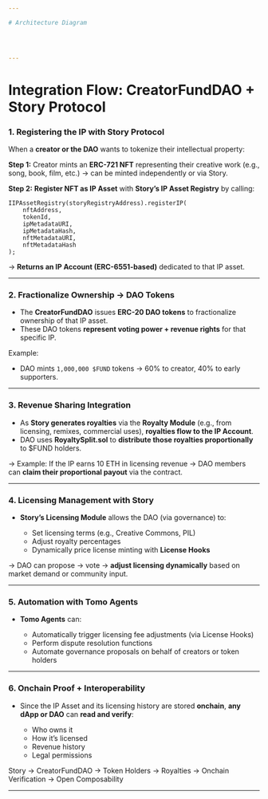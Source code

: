 ```yaml
---

# Architecture Diagram




---
```


#  **Integration Flow: CreatorFundDAO + Story Protocol**

### **1. Registering the IP with Story Protocol**

When a **creator or the DAO** wants to tokenize their intellectual property:

 **Step 1:** Creator mints an **ERC-721 NFT** representing their creative work (e.g., song, book, film, etc.) → can be minted independently or via Story.

 **Step 2:** **Register NFT as IP Asset** with **Story’s IP Asset Registry** by calling:

```solidity
IIPAssetRegistry(storyRegistryAddress).registerIP(
    nftAddress,
    tokenId,
    ipMetadataURI,
    ipMetadataHash,
    nftMetadataURI,
    nftMetadataHash
);
```

→ **Returns an IP Account (ERC-6551-based)** dedicated to that IP asset.

---

### **2. Fractionalize Ownership → DAO Tokens**

* The **CreatorFundDAO** issues **ERC-20 DAO tokens** to fractionalize ownership of that IP asset.
* These DAO tokens **represent voting power + revenue rights** for that specific IP.

Example:

* DAO mints `1,000,000 $FUND` tokens → 60% to creator, 40% to early supporters.

---

### **3. Revenue Sharing Integration**

* As **Story generates royalties** via the **Royalty Module** (e.g., from licensing, remixes, commercial uses), **royalties flow to the IP Account**.
* DAO uses **RoyaltySplit.sol** to **distribute those royalties proportionally** to \$FUND holders.

→ Example: If the IP earns 10 ETH in licensing revenue → DAO members can **claim their proportional payout** via the contract.

---

### **4. Licensing Management with Story**

* **Story’s Licensing Module** allows the DAO (via governance) to:

  * Set licensing terms (e.g., Creative Commons, PIL)
  * Adjust royalty percentages
  * Dynamically price license minting with **License Hooks**

→ DAO can propose → vote → **adjust licensing dynamically** based on market demand or community input.

---

### **5. Automation with Tomo Agents**

* **Tomo Agents** can:

  * Automatically trigger licensing fee adjustments (via License Hooks)
  * Perform dispute resolution functions
  * Automate governance proposals on behalf of creators or token holders

---

### **6. Onchain Proof + Interoperability**

* Since the IP Asset and its licensing history are stored **onchain**, **any dApp or DAO** can **read and verify**:

  * Who owns it
  * How it’s licensed
  * Revenue history
  * Legal permissions

Story → CreatorFundDAO → Token Holders → Royalties → Onchain Verification → Open Composability

---
